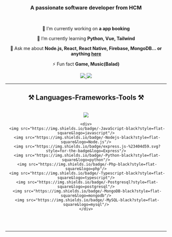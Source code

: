 
<h3 align="center">A passionate software developer from HCM</h3>

<br/>

<div align="center">
 
 🔭 I’m currently working on **a app booking**
 
 🌱 I’m currently learning **Python, Vue, Tailwind**

 💬 Ask me about **Node.js, React, React Native, Firebase, MongoDB... or anything [here](https://github.com/nyattonguyen/nyattonuyen/issues)**

 ⚡ Fun fact **Game, Music(Balad)**
 
 </div>
 
<div align="center"> 
  <a href="mailto:nguyen.c.k.nhat@gmail.com">
    <img src="https://img.shields.io/badge/Gmail-333333?style=for-the-badge&logo=gmail&logoColor=red" />
  </a>
  <a href="https://www.linkedin.com/in/nhat-nguyen-2398b6285/" target="_blank">
    <img src="https://img.shields.io/badge/LinkedIn-0077B5?style=for-the-badge&logo=linkedin&logoColor=white" target="_blank" />
  </a>
</div>

 <hr/>
 
<h2 align="center">⚒️ Languages-Frameworks-Tools ⚒️</h2>
<br/>
<div align="center">
    <img src="https://skillicons.dev/icons?i=react,bootstrap,mui,html,css,vscode,github,figma,tailwind,git,nest" />
   
    <div>
     <img src="https://img.shields.io/badge/-JavaScript-black?style=flat-square&logo=javascript"/>
     <img src="https://img.shields.io/badge/-Nodejs-black?style=flat-square&logo=Node.js"/>
     <img src="https://img.shields.io/badge/express.js-%23404d59.svg?style=for-the-badge&logo=Express"/>
     <img src="https://img.shields.io/badge/-Python-black?style=flat-square&logo=python"/>
     <img src="https://img.shields.io/badge/-Php-black?style=flat-square&logo=php"/>
     <img src="https://img.shields.io/badge/-Typescript-black?style=flat-square&logo=typescript"/>
     <img src="https://img.shields.io/badge/-Postgresql?style=flat-square&logo=postgresql"/>
     <img src="https://img.shields.io/badge/-MongoDB-black?style=flat-square&logo=mongodb"/>
     <img src="https://img.shields.io/badge/-MySQL-black?style=flat-square&logo=mysql"/>
    </div>
 <br>
</div>

<br/>
<hr/>

